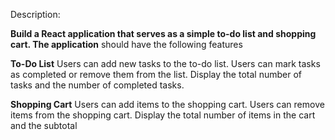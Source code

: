 Description:

**Build a React application that serves as a simple to-do list and shopping cart. The application**
should have the following features

**To-Do List**
Users can add new tasks to the to-do list.
Users can mark tasks as completed or remove them from the list.
Display the total number of tasks and the number of completed tasks.

**Shopping Cart**
Users can add items to the shopping cart.
Users can remove items from the shopping cart. 
Display the total number of items in the cart and the subtotal
